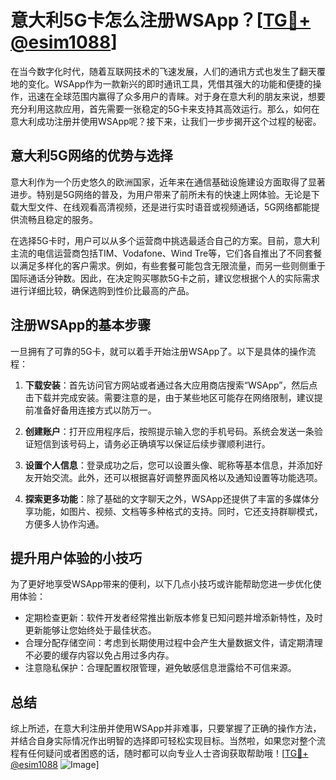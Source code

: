 # 意大利5G卡怎么注册WSApp？[[TG💪+ @esim1088](https://t.me/s/esim1088)]

在当今数字化时代，随着互联网技术的飞速发展，人们的通讯方式也发生了翻天覆地的变化。WSApp作为一款新兴的即时通讯工具，凭借其强大的功能和便捷的操作，迅速在全球范围内赢得了众多用户的青睐。对于身在意大利的朋友来说，想要充分利用这款应用，首先需要一张稳定的5G卡来支持其高效运行。那么，如何在意大利成功注册并使用WSApp呢？接下来，让我们一步步揭开这个过程的秘密。

## 意大利5G网络的优势与选择

意大利作为一个历史悠久的欧洲国家，近年来在通信基础设施建设方面取得了显著进步。特别是5G网络的普及，为用户带来了前所未有的快速上网体验。无论是下载大型文件、在线观看高清视频，还是进行实时语音或视频通话，5G网络都能提供流畅且稳定的服务。

在选择5G卡时，用户可以从多个运营商中挑选最适合自己的方案。目前，意大利主流的电信运营商包括TIM、Vodafone、Wind Tre等，它们各自推出了不同套餐以满足多样化的客户需求。例如，有些套餐可能包含无限流量，而另一些则侧重于国际通话分钟数。因此，在决定购买哪款5G卡之前，建议您根据个人的实际需求进行详细比较，确保选购到性价比最高的产品。

## 注册WSApp的基本步骤

一旦拥有了可靠的5G卡，就可以着手开始注册WSApp了。以下是具体的操作流程：

1. **下载安装**：首先访问官方网站或者通过各大应用商店搜索“WSApp”，然后点击下载并完成安装。需要注意的是，由于某些地区可能存在网络限制，建议提前准备好备用连接方式以防万一。

2. **创建账户**：打开应用程序后，按照提示输入您的手机号码。系统会发送一条验证短信到该号码上，请务必正确填写以保证后续步骤顺利进行。

3. **设置个人信息**：登录成功之后，您可以设置头像、昵称等基本信息，并添加好友开始交流。此外，还可以根据喜好调整界面风格以及通知设置等功能选项。

4. **探索更多功能**：除了基础的文字聊天之外，WSApp还提供了丰富的多媒体分享功能，如图片、视频、文档等多种格式的支持。同时，它还支持群聊模式，方便多人协作沟通。

## 提升用户体验的小技巧

为了更好地享受WSApp带来的便利，以下几点小技巧或许能帮助您进一步优化使用体验：

- 定期检查更新：软件开发者经常推出新版本修复已知问题并增添新特性，及时更新能够让您始终处于最佳状态。
- 合理分配存储空间：考虑到长期使用过程中会产生大量数据文件，请定期清理不必要的缓存内容以免占用过多内存。
- 注意隐私保护：合理配置权限管理，避免敏感信息泄露给不可信来源。

## 总结

综上所述，在意大利注册并使用WSApp并非难事，只要掌握了正确的操作方法，并结合自身实际情况作出明智的选择即可轻松实现目标。当然啦，如果您对整个流程有任何疑问或者困惑的话，随时都可以向专业人士咨询获取帮助哦！[[TG💪+ @esim1088](https://t.me/s/esim1088) ![Image](https://i.postimg.cc/4NQfJmqS/Snipaste-2025-05-13-00-14-12.png)]